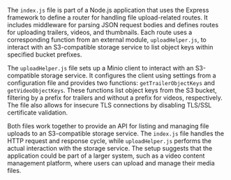 The `index.js` file is part of a Node.js application that uses the Express framework to define a router for handling file upload-related routes. It includes middleware for parsing JSON request bodies and defines routes for uploading trailers, videos, and thumbnails. Each route uses a corresponding function from an external module, `uploadHelper.js`, to interact with an S3-compatible storage service to list object keys within specified bucket prefixes.

The `uploadHelper.js` file sets up a Minio client to interact with an S3-compatible storage service. It configures the client using settings from a configuration file and provides two functions: `getTrailerObjectKeys` and `getVideoObjectKeys`. These functions list object keys from the S3 bucket, filtering by a prefix for trailers and without a prefix for videos, respectively. The file also allows for insecure TLS connections by disabling TLS/SSL certificate validation.

Both files work together to provide an API for listing and managing file uploads to an S3-compatible storage service. The `index.js` file handles the HTTP request and response cycle, while `uploadHelper.js` performs the actual interaction with the storage service. The setup suggests that the application could be part of a larger system, such as a video content management platform, where users can upload and manage their media files.